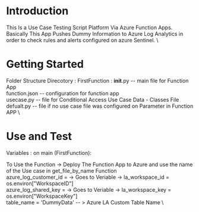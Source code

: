 # Introduction 
This Is a Use Case Testing Script Platform Via Azure Function Apps. \
Basically This App Pushes Dummy Information to Azure Log Analytics in order to check rules and alerts configured on azure Sentinel. \


# Getting Started
Folder Structure 
Direcotory : FirstFunction :
__init__.py -- main file for Function App \
function.json -- configuration for function app \
usecase.py -- file for Conditional Access Use Case Data - Classes File
defualt.py -- file if no use case file was configured on Parameter in Function APP \


# Use and Test
Variables :
on main (FirstFunction): 

To Use the Function -> Deploy The Function App to Azure and use the name of the Use case in get_file_by_name Function \
azure_log_customer_id = -> Goes to Veriable -> la_workspace_id = os.environ["WorkspaceID"] \
azure_log_shared_key = -> Goes to Veriable -> la_workspace_key = os.environ["WorkspaceKey"] \
table_name = 'DummyData' -- > Azure LA Custom Table Name \



